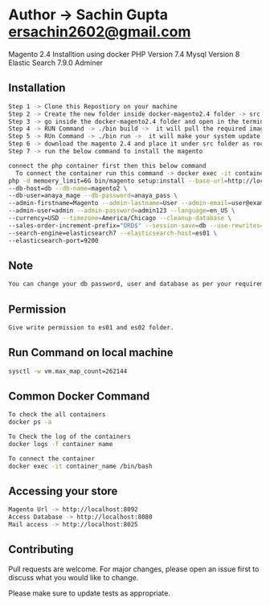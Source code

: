 # Author -> Sachin Gupta <ersachin2602@gmail.com>
Magento 2.4 Installtion using docker
PHP Version 7.4
Mysql Version 8
Elastic Search 7.9.0
Adminer

## Installation

```bash
Step 1 -> Clone this Repostiory on your machine
Step 2 -> Create the new folder inside docker-magento2.4 folder -> src
Step 3 -> go inside the docker-magento2.4 folder and open in the terminal
Step 4 -> RUN Command -> ./bin build ->  it will pull the required images and will setup the Magento Required Enviorment
Step 5 -> RUn Command -> ./bin run ->  it will make your system update
Step 6 -> download the magento 2.4 and place it under src folder as root directory
Step 7 -> run the below command to install the magento
```
```bash
connect the php container first then this below command
  To connect the container run this command -> docker exec -it container_name /bin/bash
php -d memoery_limit=6G bin/magento setup:install --base-url=http://localhost:8092/ \
--db-host=db --db-name=magento2 \
--db-user=anaya_mage --db-password=anaya_pass \
--admin-firstname=Magento --admin-lastname=User --admin-email=user@example.com \
--admin-user=admin --admin-password=admin123 --language=en_US \
--currency=USD --timezone=America/Chicago --cleanup-database \
--sales-order-increment-prefix="ORD$" --session-save=db --use-rewrites=1 \
--search-engine=elasticsearch7 --elasticsearch-host=es01 \
--elasticsearch-port=9200
```

## Note
```bash
You can change your db password, user and database as per your requirement by changing the configuration in docker-compose.yml
```

## Permission
```bash
Give write permission to es01 and es02 folder.
```

## Run Command on local machine
```bash
sysctl -w vm.max_map_count=262144
```
## Common Docker Command
```bash
To check the all containers 
docker ps -a

To Check the log of the containers
docker logs -f container name

To connect the container
docker exec -it container_name /bin/bash
```

## Accessing your store
```bash
Magento Url -> http://localhost:8092
Access Database -> http://localhost:8080
Mail access -> http://localhost:8025
```

## Contributing
Pull requests are welcome. For major changes, please open an issue first to discuss what you would like to change.

Please make sure to update tests as appropriate.
